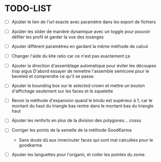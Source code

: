 # TODO-LIST

* [ ] Ajoûter le lien de l'url exacte avec paramètre dans les export de fichiers

* [ ] Ajoûter les slider de manière dynamique avec un toggle pour pouvoir défiler les profil et garder la vue des
  losanges

* [ ] Ajouter différent paramètres en gardant la même méthode de calcul

* [ ] Changer l'aide du kite ratio
  car ce n'est pas exactement ça

* [ ] Ajouter la direction d'assemblage automatique pour éviter les découpes trop aigus
  D'abord essayer de remettre l'assemble semicone pour le beveled
  et comprendre ce qu'il se passe.

* [ ] Ajouter le bounding box sur le selected crown et mettre un bouton d'affichage
  seulement sur les faces et le squelette

* [ ] Revoir la méthode d'expansion quand le bindu est supérieur à 1,
  car le montant du haut du triangle bas rentre dans le montant bas du triangle haut

* [ ] Ajouter les renforts en plus de la division des polygones... cossu

* [ ] Corriger les points de la semelle de la méthode GoodKarma
    * Sans doute dû aux inner/outer faces qui sont mal calculées pour le goodkarma

* [ ] Ajouter les languettes pour l'origami, et coller les pointes du zome.


